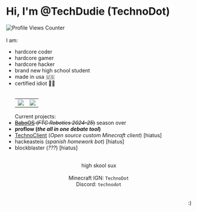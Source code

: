 # Hi, I'm @TechDudie (TechnoDot)
![Profile Views Counter](https://komarev.com/ghpvc/?username=TechDudie&label=Profile+Views&color=green)<br><br>
I am:
- hardcore coder
- hardcore gamer
- hardcore hacker
- brand new high school student
- made in usa 🇺🇸
- certified idiot 🤦‍♂️
<br><br><div align="center"><table style="width:100%;border:none;" cellspacing="0" cellpadding="0" border="0"><tr><td><img src="https://github-readme-stats.vercel.app/api?username=TechDudie&show_icons=true&include_all_commits=true&count_private=true&theme=algolia&cache_seconds=3200"></td><td><img src="https://github-readme-stats.vercel.app/api/top-langs/?username=TechDudie&layout=compact&hide_title=false&langs_count=10&theme=algolia"></td></tr></table></div>
Current projects:
- ~~[BaboOS](https://github.com/TechDudie/BaboOS) (*FTC Robotics 2024-25*)~~ season over
- **proflow (*the all in one debate tool*)**
- [TechnoClient](https://github.com/TechDudie/technoclient) (*Open source custom Minecraft client*) [hiatus]
- hackeasteis (*spanish homework bot*) [hiatus]
- blockblaster (*???*) [hiatus]
<div align="center"><br>high skool sux<br><br>Minecraft IGN: <code>TechnoDot</code><br>Discord: <code>technodot</code></div><br><br><div align="right">:)</div>
